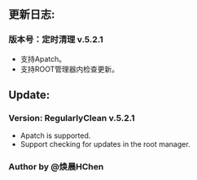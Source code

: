 ## 更新日志:

### 版本号：定时清理 v.5.2.1

- 支持Apatch。
- 支持ROOT管理器内检查更新。

## Update:

### Version: RegularlyClean v.5.2.1

- Apatch is supported.
- Support checking for updates in the root manager.

### Author by @焕晨HChen
